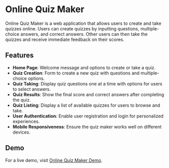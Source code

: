 # Online Quiz Maker

Online Quiz Maker is a web application that allows users to create and take quizzes online. Users can create quizzes by inputting questions, multiple-choice answers, and correct answers. Other users can then take the quizzes and receive immediate feedback on their scores.

## Features

- **Home Page**: Welcome message and options to create or take a quiz.
- **Quiz Creation**: Form to create a new quiz with questions and multiple-choice options.
- **Quiz Taking**: Display quiz questions one at a time with options for users to select answers.
- **Quiz Results**: Show the final score and correct answers after completing the quiz.
- **Quiz Listing**: Display a list of available quizzes for users to browse and take.
- **User Authentication**: Enable user registration and login for personalized experiences.
- **Mobile Responsiveness**: Ensure the quiz maker works well on different devices.

## Demo

For a live demo, visit [Online Quiz Maker Demo](https://your-demo-link.com).



